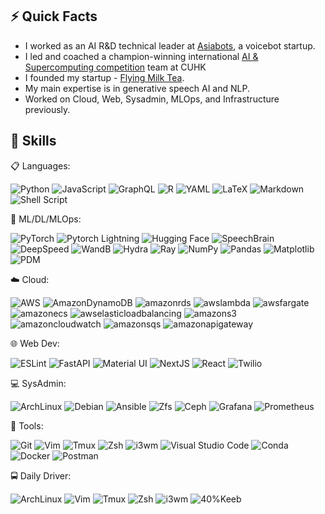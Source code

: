 
## ⚡️ Quick Facts
- I worked as an AI R&D technical leader at [Asiabots](https://www.asiabots.com/), a voicebot startup.
- I led and coached a champion-winning international [AI & Supercomputing competition](http://www.asc-events.net/StudentChallenge/index.html) team at CUHK
- I founded my startup - [Flying Milk Tea](https://x.com/flyingmilktea).
- My main expertise is in generative speech AI and NLP.
- Worked on Cloud, Web, Sysadmin, MLOps, and Infrastructure previously.

## 🚀 Skills

📋 Languages:

![Python](https://img.shields.io/badge/python-3670A0?style=for-the-badge&logo=python&logoColor=ffdd54)
![JavaScript](https://img.shields.io/badge/javascript-%23323330.svg?style=for-the-badge&logo=javascript&logoColor=%23F7DF1E)
![GraphQL](https://img.shields.io/badge/-GraphQL-E10098?style=for-the-badge&logo=graphql&logoColor=white)
![R](https://img.shields.io/badge/r-%23276DC3.svg?style=for-the-badge&logo=r&logoColor=white)
![YAML](https://img.shields.io/badge/yaml-%23ffffff.svg?style=for-the-badge&logo=yaml&logoColor=151515)
![LaTeX](https://img.shields.io/badge/latex-%23008080.svg?style=for-the-badge&logo=latex&logoColor=white)
![Markdown](https://img.shields.io/badge/markdown-%23000000.svg?style=for-the-badge&logo=markdown&logoColor=white)
![Shell Script](https://img.shields.io/badge/shell_script-%23121011.svg?style=for-the-badge&logo=gnu-bash&logoColor=white)

🤖 ML/DL/MLOps:

![PyTorch](https://img.shields.io/badge/PyTorch-%23EE4C2C.svg?style=for-the-badge&logo=PyTorch&logoColor=white)
![Pytorch Lightning](https://img.shields.io/badge/Lightning-792DE4?style=for-the-badge&logo=lightning&logoColor=white)
![Hugging Face](https://img.shields.io/badge/Hugging%20Face-FFD21E?style=for-the-badge&logo=Hugging%20Face&logoColor=black)
![SpeechBrain](https://img.shields.io/badge/SpeechBrain-ffffff?style=for-the-badge)
![DeepSpeed](https://img.shields.io/badge/DeepSpeed-ffa500?style=for-the-badge&logoColor=black)
![WandB](https://img.shields.io/badge/Weights_&_Biases-FFBE00?style=for-the-badge&logo=WeightsAndBiases&logoColor=white)
![Hydra](https://img.shields.io/badge/Hydra-89b8cd?style=for-the-badge)
![Ray](https://img.shields.io/badge/Ray-028CF0?style=for-the-badge&logo=Ray&logoColor=white)
![NumPy](https://img.shields.io/badge/numpy-%23013243.svg?style=for-the-badge&logo=numpy&logoColor=white)
![Pandas](https://img.shields.io/badge/pandas-%23150458.svg?style=for-the-badge&logo=pandas&logoColor=white)
![Matplotlib](https://img.shields.io/badge/Matplotlib-%23ffffff.svg?style=for-the-badge&logo=Matplotlib&logoColor=black)
![PDM](https://img.shields.io/badge/PDM-AC75D7?style=for-the-badge&logo=PDM&logoColor=white)


☁️ Cloud:

![AWS](https://img.shields.io/badge/AWS-232F3E.svg?style=for-the-badge&logo=amazonwebservices&logoColor=white)
![AmazonDynamoDB](https://img.shields.io/badge/AWS%20DynamoDB-4053D6?style=for-the-badge&logo=Amazon%20DynamoDB&logoColor=white)
![amazonrds](https://img.shields.io/badge/AWS%20RDS-527FFF?style=for-the-badge&logo=amazonrds&logoColor=white)
![awslambda](https://img.shields.io/badge/AWS%20Lambda-FF9900?style=for-the-badge&logo=awslambda&logoColor=white)
![awsfargate](https://img.shields.io/badge/AWS%20Fargate-FF9900?style=for-the-badge&logo=awsfargate&logoColor=white)
![amazonecs](https://img.shields.io/badge/AWS%20ECS-FF9900?style=for-the-badge&logo=amazonecs&logoColor=white)
![awselasticloadbalancing](https://img.shields.io/badge/AWS%20Load%20Balancer-8C4FFF?style=for-the-badge&logo=awselasticloadbalancing&logoColor=white)
![amazons3](https://img.shields.io/badge/AWS%20S3-569A31?style=for-the-badge&logo=amazons3&logoColor=white)
![amazoncloudwatch](https://img.shields.io/badge/AWS%20CloudWatch-FF4F8B?style=for-the-badge&logo=amazoncloudwatch&logoColor=white)
![amazonsqs](https://img.shields.io/badge/AWS%20SQS-FF4F8B?style=for-the-badge&logo=amazonsqs&logoColor=white)
![amazonapigateway](https://img.shields.io/badge/AWS%20API%20Gateway-FF4F8B?style=for-the-badge&logo=amazonapigateway&logoColor=white)



🌐 Web Dev:

![ESLint](https://img.shields.io/badge/ESLint-4B3263?style=for-the-badge&logo=eslint&logoColor=white)
![FastAPI](https://img.shields.io/badge/FastAPI-005571?style=for-the-badge&logo=fastapi)
![Material UI](https://img.shields.io/badge/Material%20UI-007FFF?style=for-the-badge&logo=mui&logoColor=white)
![NextJS](https://img.shields.io/badge/NextJs-000000?style=for-the-badge&logo=nextdotjs&logoColor=white)
![React](https://img.shields.io/badge/React-20232A?style=for-the-badge&logo=react&logoColor=61DAFB)
![Twilio](https://img.shields.io/badge/Twilio-F22F46?style=for-the-badge&logo=Twilio&logoColor=white)

💻 SysAdmin:

![ArchLinux](https://img.shields.io/badge/Arch%20Linux-1793D1?logo=arch-linux&logoColor=fff&style=for-the-badge)
![Debian](https://img.shields.io/badge/Debian-A81D33?logo=Debian&logoColor=fff&style=for-the-badge)
![Ansible](https://img.shields.io/badge/Ansible-EE0000?logo=Ansible&logoColor=fff&style=for-the-badge)
![Zfs](https://img.shields.io/badge/Zfs-2A667F?logo=OpenZFS&logoColor=fff&style=for-the-badge)
![Ceph](https://img.shields.io/badge/Ceph-EF5C55?logo=Ceph&logoColor=fff&style=for-the-badge)
![Grafana](https://img.shields.io/badge/Grafana-F46800?style=for-the-badge&logo=Grafana&logoColor=white)
![Prometheus](https://img.shields.io/badge/Prometheus-E6522C?style=for-the-badge&logo=Prometheus&logoColor=white)

🔧 Tools:

![Git](https://img.shields.io/badge/git-%23F05033.svg?style=for-the-badge&logo=git&logoColor=white)
![Vim](https://img.shields.io/badge/VIM-%2311AB00.svg?style=for-the-badge&logo=vim&logoColor=white)
![Tmux](https://img.shields.io/badge/tmux-1BB91F?style=for-the-badge&logo=tmux&logoColor=white)
![Zsh](https://img.shields.io/badge/Zsh-F15A24?style=for-the-badge&logo=Zsh&logoColor=white)
![i3wm](https://img.shields.io/badge/i3wm-52C0FF?style=for-the-badge&logo=i3&logoColor=white)
![Visual Studio Code](https://img.shields.io/badge/Visual%20Studio%20Code-0078d7.svg?style=for-the-badge&logo=visual-studio-code&logoColor=white)
![Conda](https://img.shields.io/badge/conda-342B029.svg?&style=for-the-badge&logo=anaconda&logoColor=white)
![Docker](https://img.shields.io/badge/docker-%230db7ed.svg?style=for-the-badge&logo=docker&logoColor=white)
![Postman](https://img.shields.io/badge/Postman-FF6C37?style=for-the-badge&logo=postman&logoColor=white)

🚍 Daily Driver:

![ArchLinux](https://img.shields.io/badge/Arch%20Linux-1793D1?logo=arch-linux&logoColor=fff&style=for-the-badge)
![Vim](https://img.shields.io/badge/VIM-%2311AB00.svg?style=for-the-badge&logo=vim&logoColor=white)
![Tmux](https://img.shields.io/badge/tmux-1BB91F?style=for-the-badge&logo=tmux&logoColor=white)
![Zsh](https://img.shields.io/badge/Zsh-F15A24?style=for-the-badge&logo=Zsh&logoColor=white)
![i3wm](https://img.shields.io/badge/i3wm-52C0FF?style=for-the-badge&logo=i3&logoColor=white)
![40%Keeb](https://img.shields.io/badge/40%25%20Split%20Keeb-E2B714?logo=monkeytype&logoColor=fff&style=for-the-badge)
